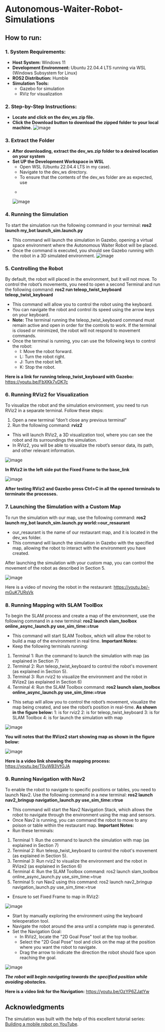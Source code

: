 # Autonomous-Waiter-Robot-Simulations

## How to run:

### 1. System Requirements:
* **Host System:** Windows 11 
* **Development Environment:** Ubuntu 22.04.4 LTS running via WSL (Windows Subsystem for Linux) 
* **ROS2 Distribution:** Humble 
* **Simulation Tools:** 
  * Gazebo for simulation
  * RViz for visualization

### 2. Step-by-Step Instructions:
* **Locate and click on the dev_ws.zip file.**
* **Click the Download button to download the zipped folder to your local machine.**
![image](https://github.com/user-attachments/assets/5982f975-0af5-4438-8aba-76d0b671be13)

### 3. Extract the Folder
* **After downloading, extract the dev_ws.zip folder to a desired location on your system**
* **Set UP the Development Workspace in WSL**
  * Open WSL (Ubuntu 22.04.4 LTS in my case).
  * Navigate to the dev_ws directory.
  * To ensure that the contents of the dev_ws folder are as expected, use
  * ```bash ls command, this command lists the contents of the current directory. It should display files like src/, install/, build/, etc.
   ![image](https://github.com/user-attachments/assets/29551d91-970f-4f1d-b05a-bb4943b285df)

### 4. Running the Simulation
To start the simulation run the following command in your terminal:
**ros2 launch my_bot launch_sim.launch.py**
* This command will launch the simulation in Gazebo, opening a virtual space environment where the Autonomous Waiter Robot will be placed.
* Once the command is executed, you should see Gazebo running with the robot in a 3D simulated environment.
  ![image](https://github.com/user-attachments/assets/cf3954c4-c731-4026-a60f-7ab2323c5b9f)

### 5. Controlling the Robot
By default, the robot will placed in the environment, but it will not move. To control the robot’s movements, you need to open a second Terminal and run the following command:
**ros2 run teleop_twist_keyboard teleop_twist_keyboard**
* This command will allow you to control the robot using the keyboard.
* You can navigate the robot and control its speed using the arrow keys on your keyboard.
* **Note:** The terminal running the teleop_twist_keyboard command must remain active and open in order for the controls to work. If the terminal is closed or minimized, the robot will not respond to movement commands.
* Once the terminal is running, you can use the following keys to control the robot:
  * I: Move the robot forward.
  * L: Turn the robot right.
  * J: Turn the robot left.
  * K: Stop the robot.
    
**Here is a link for running teleop_twist_keyboard with Gazebo:** https://youtu.be/FbXKk7vDK7c

### 6. Running RViz2 for Visualization
To visualize the robot and the simulation environment, you need to run RViz2 in a separate terminal. Follow these steps:
   1.	Open a new terminal “don’t close any previous terminal”
   2.	Run the following command: **rviz2**
* This will launch RViz2, a 3D visualization tool, where you can see the robot and its surroundings the simulation.
* In RViz2, you will be able to visualize the robot’s sensor data, its path, and other relevant information.

![image](https://github.com/user-attachments/assets/1f27155a-6555-44a4-916f-663ae282c2bf)

**In RViz2 in the left side put the Fixed Frame to the base_link**

![image](https://github.com/user-attachments/assets/2220d6f8-bc1e-4363-a42d-d502d05359b5)

**After testing RViz2 and Gazebo press Ctrl+C in all the opened terminals to terminate the processes.**

### 7.	Launching the Simulation with a Custom Map
To run the simulation with our map, use the following command:
**ros2 launch my_bot launch_sim.launch.py world:=our_resaurant**
*	our_resaurant is the name of our restaurant map, and it is located in the dev_ws folder. 
*	This command will launch the simulation in Gazebo with the specified map, allowing the robot to interact with the environment you have created.

After launching the simulation with your custom map, you can control the movement of the robot as described in Section 5.

![image](https://github.com/user-attachments/assets/3899ed22-0aed-4c86-a000-65dca704cb89)

Here is a video of moving the robot in the restaurant: https://youtu.be/-mGuK7URsVk

### 8.	Running Mapping with SLAM ToolBox
To begin the SLAM process and create a map of the environment, use the following command in a new terminal:
**ros2 launch slam_toolbox online_async_launch.py use_sim_time:=true**
*	This command will start SLAM Toolbox, which will allow the robot to build a map of the environment in real time.
**Important Notes:**
*	Keep the following terminals running:
1.	Terminal 1: Run the command to launch the simulation with map (as explained in Section 7)
2.	Terminal 2: Run teleop_twist_keyboard to control the robot's movement (as explained in Section 5).
3.	Terminal 3: Run rviz2 to visualize the environment and the robot in RVize2 (as explained in Section 6)
4.	Terminal 4: Run the SLAM Toolbox command: **ros2 launch slam_toolbox online_async_launch.py use_sim_time:=true**
*	This setup will allow you to control the robot’s movement, visualize the map being created, and see the robot’s position in real-time.
**As shown in the figure below:**
1: is for rviz2
2: is for teleop_twist_keyboard
3: is for SLAM Toolbox
4: is for launch the simulation with map

![image](https://github.com/user-attachments/assets/0342906b-49a7-44eb-96d1-0682b63e1f30)

**You will notes that the RVize2 start showing map as shown in the figure below:**

![image](https://github.com/user-attachments/assets/997f1581-0203-4554-bbbc-17606096aba1)

**Here is a video link showing the mapping process:** https://youtu.be/T0uWB3VfGJA

### 9.	Running Navigation with Nav2
To enable the robot to navigate to specific positions or tables, you need to launch Nav2. Use the following command in a new terminal:
**ros2 launch nav2_bringup navigation_launch.py use_sim_time:=true**
*	This command will start the Nav2 Navigation Stack, which allows the robot to navigate through the environment using the map and sensors.
*	Once Nav2 is running, you can command the robot to move to any poison or table within the restaurant map.
**Important Notes:**
*	Run these terminals:
   1.	Terminal 1: Run the command to launch the simulation with map (as explained in Section 7)
   2.	Terminal 2: Run teleop_twist_keyboard to control the robot's movement (as explained in Section 5).
   3.	Terminal 3: Run rviz2 to visualize the environment and the robot in RVize2 (as explained in Section 6)
   4.	Terminal 4: Run the SLAM Toolbox command: ros2 launch slam_toolbox online_async_launch.py use_sim_time:=true
   5.	Terminal 5: run Nav2 using this command: ros2 launch nav2_bringup navigation_launch.py use_sim_time:=true
*	Ensure to set Fixed Frame to map in RViz2:
  
 ![image](https://github.com/user-attachments/assets/ca8adaed-bc64-4e3f-a7ed-a6766e7177b2)

 * Start by manually exploring the environment using the keyboard teleoperation tool.
*	Navigate the robot around the area until a complete map is generated.
*	Set the Navigation Goal:
    * In RViz2, locate the "2D Goal Pose" tool at the top toolbar.
    *	Select the "2D Goal Pose" tool and click on the map at the position where you want the robot to navigate.
    *	Drag the arrow to indicate the direction the robot should face upon reaching the goal.

![image](https://github.com/user-attachments/assets/3bde1889-48e4-4419-a0fa-4257cf6e8ad5)

***The robot will begin navigating towards the specified position while avoiding obstacles.***

**Here is a video link for the Navigation:** https://youtu.be/OzYP6ZJatYw


## Acknowledgments

The simulation was built with the help of this excellent tutorial series:  
[Building a mobile robot on YouTube](https://www.youtube.com/playlist?list=PLunhqkrRNRhYAffV8JDiFOatQXuU-NnxT).



